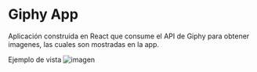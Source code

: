 # Giphy App
Aplicación construida en React que consume el API de Giphy para obtener imagenes, las cuales son mostradas en la app.

Ejemplo de vista
![imagen](./src/images/image.png)
